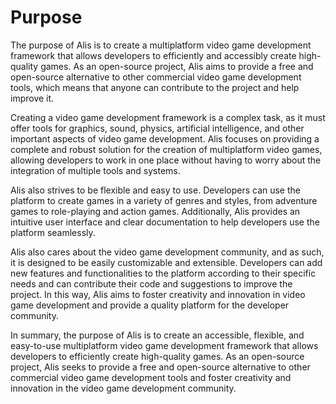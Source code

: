 # Purpose
The purpose of Alis is to create a multiplatform video game development framework that allows developers to efficiently and accessibly create high-quality games. As an open-source project, Alis aims to provide a free and open-source alternative to other commercial video game development tools, which means that anyone can contribute to the project and help improve it.

Creating a video game development framework is a complex task, as it must offer tools for graphics, sound, physics, artificial intelligence, and other important aspects of video game development. Alis focuses on providing a complete and robust solution for the creation of multiplatform video games, allowing developers to work in one place without having to worry about the integration of multiple tools and systems.

Alis also strives to be flexible and easy to use. Developers can use the platform to create games in a variety of genres and styles, from adventure games to role-playing and action games. Additionally, Alis provides an intuitive user interface and clear documentation to help developers use the platform seamlessly.

Alis also cares about the video game development community, and as such, it is designed to be easily customizable and extensible. Developers can add new features and functionalities to the platform according to their specific needs and can contribute their code and suggestions to improve the project. In this way, Alis aims to foster creativity and innovation in video game development and provide a quality platform for the developer community.

In summary, the purpose of Alis is to create an accessible, flexible, and easy-to-use multiplatform video game development framework that allows developers to efficiently create high-quality games. As an open-source project, Alis seeks to provide a free and open-source alternative to other commercial video game development tools and foster creativity and innovation in the video game development community.

